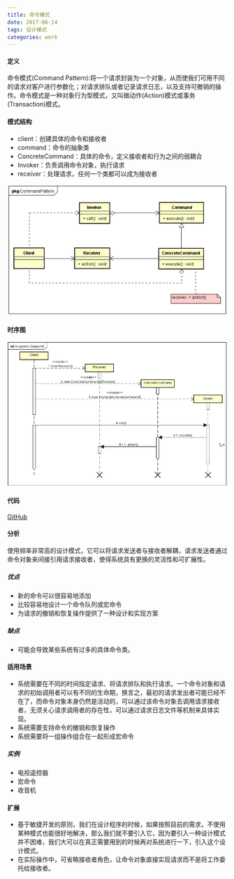 ```yaml
---
title: 命令模式
date: 2017-06-14 
tags: 设计模式
categories: work
---
```


#### 定义 ####

命令模式(Command Pattern):将一个请求封装为一个对象，从而使我们可用不同的请求对客户进行参数化；对请求排队或者记录请求日志，以及支持可撤销的操作。命令模式是一种对象行为型模式，又叫做动作(Action)模式或事务(Transaction)模式。
 
#### 模式结构 ####

- client：创建具体的命令和接收者
- command：命令的抽象类
- ConcreteCommand：具体的命令，定义接收者和行为之间的弱耦合
- Invoker：负责调用命令对象，执行请求
- receiver：处理请求，任何一个类都可以成为接收者
 
![类图](/images/command_pattern_class_diagram.png)

#### 时序图 ####

![时序图](/images/command_pattern_sequence_diagram.png)

#### 代码 ####

[GitHub](https://github.com/xusx1024/DesignPatternDemoCode/tree/master/CommandPattern)

#### 分析 ####

使用频率非常高的设计模式，它可以将请求发送者与接收者解耦，请求发送者通过命令对象来间接引用请求接收者，使得系统具有更换的灵活性和可扩展性。

##### 优点 #####
- 新的命令可以很容易地添加
- 比较容易地设计一个命令队列或宏命令
- 为请求的撤销和恢复操作提供了一种设计和实现方案

##### 缺点 #####
- 可能会导致某些系统有过多的具体命令类。

#### 适用场景 ####

- 系统需要在不同的时间指定请求、将请求排队和执行请求。一个命令对象和请求的初始调用者可以有不同的生命期，换言之，最初的请求发出者可能已经不在了，而命令对象本身仍然是活动的，可以通过该命令对象去调用请求接收者，无须关心请求调用者的存在性，可以通过请求日志文件等机制来具体实现。
- 系统需要支持命令的撤销和恢复操作
- 系统需要将一组操作组合在一起形成宏命令

##### 实例 #####

- 电视遥控器
- 宏命令
- 收音机

#### 扩展 ####
- 基于敏捷开发的原则，我们在设计程序的时候，如果按照目前的需求，不使用某种模式也能很好地解决，那么我们就不要引入它，因为要引入一种设计模式并不困难，我们大可以在真正需要用到的时候再对系统进行一下，引入这个设计模式。
- 在实际操作中，可省略接收者角色，让命令对象直接实现请求而不是将工作委托给接收者。
